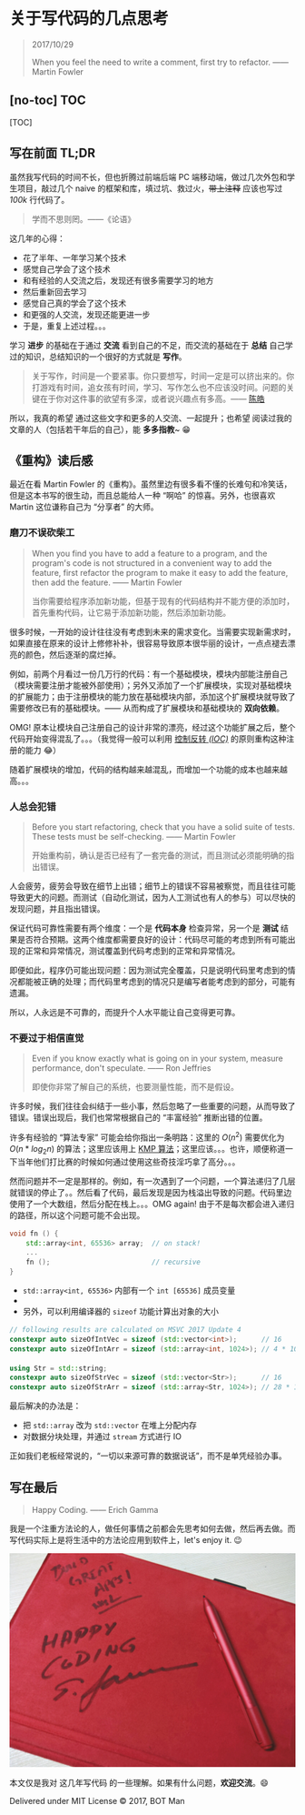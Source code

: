 ﻿# 关于写代码的几点思考

> 2017/10/29
>
> When you feel the need to write a comment, first try to refactor. —— Martin Fowler

## [no-toc] TOC

[TOC]

## 写在前面 TL;DR

虽然我写代码的时间不长，但也折腾过前端后端 PC 端移动端，做过几次外包和学生项目，敲过几个 naive 的框架和库，填过坑、救过火，~~带上注释~~ 应该也写过 _100k_ 行代码了。

> 学而不思则罔。——《论语》

这几年的心得：

- 花了半年、一年学习某个技术
- 感觉自己学会了这个技术
- 和有经验的人交流之后，发现还有很多需要学习的地方
- 然后重新回去学习
- 感觉自己真的学会了这个技术
- 和更强的人交流，发现还能更进一步
- 于是，重复上述过程。。。

学习 **进步** 的基础在于通过 **交流** 看到自己的不足，而交流的基础在于 **总结** 自己学过的知识，总结知识的一个很好的方式就是 **写作**。

> 关于写作，时间是一个要紧事。你只要想写，时间一定是可以挤出来的。你打游戏有时间，追女孩有时间，学习、写作怎么也不应该没时间。问题的关键在于你对这件事的欲望有多深，或者说兴趣点有多高。—— [陈皓](https://coolshell.cn)

所以，我真的希望 通过这些文字和更多的人交流、一起提升；也希望 阅读过我的文章的人（包括若干年后的自己），能 **多多指教**~ 😁

## 《重构》读后感

最近在看 Martin Fowler 的《重构》。虽然里边有很多看不懂的长难句和冷笑话，但是这本书写的很生动，而且总能给人一种 “啊哈” 的惊喜。另外，也很喜欢 Martin 这位谦称自己为 “分享者” 的大师。

### 磨刀不误砍柴工

> When you find you have to add a feature to a program, and the program's code is not structured in a convenient way to add the feature, first refactor the program to make it easy to add the feature, then add the feature. —— Martin Fowler
>
> 当你需要给程序添加新功能，但基于现有的代码结构并不能方便的添加时，首先重构代码，让它易于添加新功能，然后添加新功能。

很多时候，一开始的设计往往没有考虑到未来的需求变化。当需要实现新需求时，如果直接在原来的设计上修修补补，很容易导致原本很华丽的设计，一点点褪去漂亮的颜色，然后逐渐的腐烂掉。

例如，前两个月看过一份几万行的代码：有一个基础模块，模块内部能注册自己（模块需要注册才能被外部使用）；另外又添加了一个扩展模块，实现对基础模块的扩展能力；由于注册模块的能力放在基础模块内部，添加这个扩展模块就导致了需要修改已有的基础模块。—— 从而构成了扩展模块和基础模块的 **双向依赖**。

OMG! 原本让模块自己注册自己的设计非常的漂亮，经过这个功能扩展之后，整个代码开始变得混乱了。。。（我觉得一般可以利用 [控制反转 _(IOC)_](Thinking-Scalability.md#控制反转-计算可扩展性) 的原则重构这种注册的能力 😂）

随着扩展模块的增加，代码的结构越来越混乱，而增加一个功能的成本也越来越高。。。

### 人总会犯错

> Before you start refactoring, check that you have a solid suite of tests. These tests must be self-checking. —— Martin Fowler
>
> 开始重构前，确认是否已经有了一套完备的测试，而且测试必须能明确的指出错误。

人会疲劳，疲劳会导致在细节上出错；细节上的错误不容易被察觉，而且往往可能导致更大的问题。而测试（自动化测试，因为人工测试也有人的参与）可以尽快的发现问题，并且指出错误。

保证代码可靠性需要有两个维度：一个是 **代码本身** 检查异常，另一个是 **测试** 结果是否符合预期。这两个维度都需要良好的设计：代码尽可能的考虑到所有可能出现的正常和异常情况，测试覆盖到代码考虑到的正常和异常情况。

即便如此，程序仍可能出现问题：因为测试完全覆盖，只是说明代码里考虑到的情况都能被正确的处理；而代码里考虑到的情况只是编写者能考虑到的部分，可能有遗漏。

所以，人永远是不可靠的，而提升个人水平能让自己变得更可靠。

### 不要过于相信直觉

> Even if you know exactly what is going on in your system, measure performance, don't speculate. —— Ron Jeffries
>
> 即使你非常了解自己的系统，也要测量性能，而不是假设。

许多时候，我们往往会纠结于一些小事，然后忽略了一些重要的问题，从而导致了错误。错误出现后，我们也常常根据自己的 “丰富经验” 推断出错的位置。

许多有经验的 “算法专家” 可能会给你指出一条明路：这里的 $O(n^2)$ 需要优化为 $O(n*log_{2}n)$ 的算法；这里应该用上 [KMP 算法](https://en.wikipedia.org/wiki/Knuth–Morris–Pratt_algorithm)；这里应该。。。也许，顺便称道一下当年他们打比赛的时候如何通过使用这些奇技淫巧拿了高分。。。

然而问题并不一定是那样的。例如，有一次遇到了一个问题，一个算法递归了几层就错误的停止了。。然后看了代码，最后发现是因为栈溢出导致的问题。代码里边使用了一个大数组，然后分配在栈上。。。OMG again! 由于不是每次都会进入递归的路径，所以这个问题可能不会出现。

``` cpp
void fn () {
    std::array<int, 65536> array;  // on stack!
    ...
    fn ();                         // recursive
}
```

- `std::array<int, 65536>` 内部有一个 `int [65536]` 成员变量
- 
- 另外，可以利用编译器的 `sizeof` 功能计算出对象的大小

``` cpp
// following results are calculated on MSVC 2017 Update 4
constexpr auto sizeOfIntVec = sizeof (std::vector<int>);      // 16
constexpr auto sizeOfIntArr = sizeof (std::array<int, 1024>); // 4 * 1024

using Str = std::string;
constexpr auto sizeOfStrVec = sizeof (std::vector<Str>);      // 16
constexpr auto sizeOfStrArr = sizeof (std::array<Str, 1024>); // 28 * 1024
```

最后解决的办法是：

- 把 `std::array` 改为 `std::vector` 在堆上分配内存
- 对数据分块处理，并通过 `stream` 方式进行 IO

正如我们老板经常说的，“一切以来源可靠的数据说话”，而不是单凭经验办事。

## 写在最后

> Happy Coding. —— Erich Gamma

我是一个注重方法论的人，做任何事情之前都会先思考如何去做，然后再去做。而写代码实际上是将生活中的方法论应用到软件上，let's enjoy it. 😉

![Happy Coding](Thinking-Coding/Happy-Coding.jpg)

本文仅是我对 这几年写代码 的一些理解。如果有什么问题，**欢迎交流**。😄

Delivered under MIT License &copy; 2017, BOT Man
